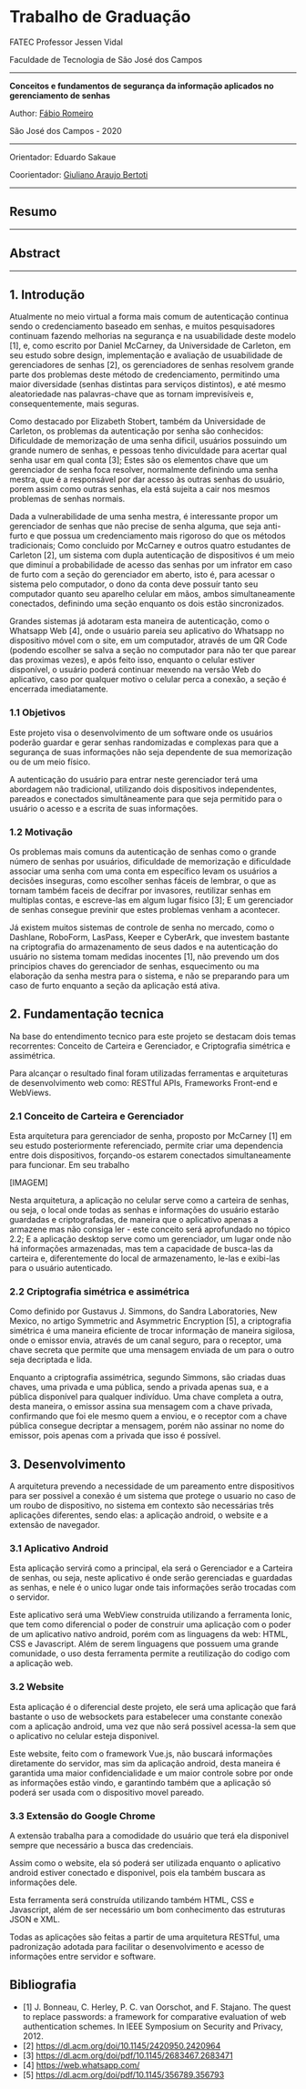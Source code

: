 # Trabalho de Graduação
FATEC Professor Jessen Vidal

Faculdade de Tecnologia de São José dos Campos

---

**Conceitos e fundamentos de segurança da informação aplicados no gerenciamento de senhas**

Author: [Fábio Romeiro](https://github.com/FabioRomeiro)

São José dos Campos - 2020

---

Orientador: Eduardo Sakaue

Coorientador: [Giuliano Araujo Bertoti](https://github.com/giulianobertoti)

---

## Resumo

---

## Abstract

---

## 1. Introdução

Atualmente no meio virtual a forma mais comum de autenticação continua sendo o credenciamento baseado em senhas, e muitos pesquisadores continuam fazendo melhorias na segurança e na usuabilidade deste modelo [1], e, como escrito por Daniel McCarney, da Universidade de Carleton, em seu estudo sobre design, implementação e avaliação de usuabilidade de gerenciadores de senhas [2], os gerenciadores de senhas resolvem grande parte dos problemas deste método de credenciamento, permitindo uma maior diversidade (senhas distintas para serviços distintos), e até mesmo aleatoriedade nas palavras-chave que as tornam imprevisíveis e, consequentemente, mais seguras.

Como destacado por Elizabeth Stobert, também da Universidade de Carleton, os problemas da autenticação por senha são conhecidos: Dificuldade de memorização de uma senha dificil, usuários possuindo um grande numero de senhas, e pessoas tenho diviculdade para acertar qual senha usar em qual conta [3]; Estes são os elementos chave que um gerenciador de senha foca resolver, normalmente definindo uma senha mestra, que é a responsável por dar acesso às outras senhas do usuário, porem assim como outras senhas, ela está sujeita a cair nos mesmos problemas de senhas normais.

Dada a vulnerabilidade de uma senha mestra, é interessante propor um gerenciador de senhas que não precise de senha alguma, que seja anti-furto e que possua um credenciamento mais rigoroso do que os métodos tradicionais; Como concluido por McCarney e outros quatro estudantes de Carleton [2], um sistema com dupla autenticação de dispositivos é um meio que diminuí a probabilidade de acesso das senhas por um infrator em caso de furto com a seção do gerenciador em aberto, isto é, para acessar o sistema pelo computador, o dono da conta deve possuír tanto seu computador quanto seu aparelho celular em mãos, ambos simultaneamente conectados, definindo uma seção enquanto os dois estão sincronizados.

Grandes sistemas já adotaram esta maneira de autenticação, como o Whatsapp Web [4], onde o usuário pareia seu aplicativo do Whatsapp no dispositivo móvel com o site, em um computador, através de um QR Code (podendo escolher se salva a seção no computador para não ter que parear das proximas vezes), e após feito isso, enquanto o celular estiver disponível, o usuário poderá continuar mexendo na versão Web do aplicativo, caso por qualquer motivo o celular perca a conexão, a seção é encerrada imediatamente.

### 1.1 Objetivos
Este projeto visa o desenvolvimento de um software onde os usuários poderão guardar e gerar senhas randomizadas e complexas para que a segurança de suas informações não seja dependente de sua memorização ou de um meio físico.

A autenticação do usuário para entrar neste gerenciador terá uma abordagem não tradicional, utilizando dois dispositivos independentes, pareados e conectados simultâneamente para que seja permitido para o usuário o acesso e a escrita de suas informações.

### 1.2 Motivação
Os problemas mais comuns da autenticação de senhas como o grande número de senhas por usuários, dificuldade de memorização e dificuldade associar uma senha com uma conta em específico levam os usuários a decisões inseguras, como escolher senhas fáceis de lembrar, o que as tornam também faceis de decifrar por invasores, reutilizar senhas em multiplas contas, e escreve-las em algum lugar físico [3]; E um gerenciador de senhas consegue previnir que estes problemas venham a acontecer.

Já existem muitos sistemas de controle de senha no mercado, como o Dashlane, RoboForm, LasPass, Keeper e CyberArk, que investem bastante na criptografia do armazenamento de seus dados e na autenticação do usuário no sistema tomam medidas inocentes [1], não prevendo um dos principios chaves do gerenciador de senhas, esquecimento ou ma elaboração da senha mestra para o sistema, e não se preparando para um caso de furto enquanto a seção da aplicação está ativa.

## 2. Fundamentação tecnica

Na base do entendimento tecnico para este projeto se destacam dois temas recorrentes: Conceito de Carteira e Gerenciador, e Criptografia simétrica e assimétrica.

Para alcançar o resultado final foram utilizadas ferramentas e arquiteturas de desenvolvimento web como: RESTful APIs, Frameworks Front-end e WebViews.

### 2.1 Conceito de Carteira e Gerenciador
Esta arquitetura para gerenciador de senha, proposto por McCarney [1] em seu estudo posteriormente referenciado, permite criar uma dependencia entre dois dispositivos, forçando-os estarem conectados simultaneamente para funcionar. Em seu trabalho 

[IMAGEM]

Nesta arquitetura, a aplicação no celular serve como a carteira de senhas, ou seja, o local onde todas as senhas e informações do usuário estarão guardadas e criptografadas, de maneira que o aplicativo apenas a armazene mas não consiga ler - este conceito será aprofundado no tópico 2.2; E a aplicação desktop serve como um gerenciador, um lugar onde não há informações armazenadas, mas tem a capacidade de busca-las da carteira e, diferentemente do local de armazenamento, le-las e exibi-las para o usuário autenticado.

### 2.2 Criptografia simétrica e assimétrica
Como definido por Gustavus J. Simmons, do Sandra Laboratories, New Mexico, no artigo Symmetric and Asymmetric Encryption [5], a criptografia simétrica é uma maneira eficiente de trocar informação de maneira sigilosa, onde o emissor envia, através de um canal seguro, para o receptor, uma chave secreta que permite que uma mensagem enviada de um para o outro seja decriptada e lida.

Enquanto a criptografia assimétrica, segundo Simmons, são criadas duas chaves, uma privada e uma pública, sendo a privada apenas sua, e a pública disponível para qualquer indivíduo. Uma chave completa a outra, desta maneira, o emissor assina sua mensagem com a chave privada, confirmando que foi ele mesmo quem a enviou, e o receptor com a chave pública consegue decriptar a mensagem, porém não assinar no nome do emissor, pois apenas com a privada que isso é possível.


## 3. Desenvolvimento

A arquitetura prevendo a necessidade de um pareamento entre dispositivos para ser possivel a conexão é um sistema que protege o usuario no caso de um roubo de dispositivo, no sistema em contexto são necessárias três aplicações diferentes, sendo elas: a aplicação android, o website e a extensão de navegador.

### 3.1 Aplicativo Android
Esta aplicação servirá como a principal, ela será o Gerenciador e a Carteira de senhas, ou seja, neste aplicativo é onde serão gerenciadas e guardadas as senhas, e nele é o unico lugar onde tais informações serão trocadas com o servidor. 

Este aplicativo será uma WebView construida utilizando a ferramenta Ionic, que tem como diferencial o poder de construir uma aplicação com o poder de um aplicativo nativo android, porém com as linguagens da web: HTML, CSS e Javascript. Além de serem linguagens que possuem uma grande comunidade, o uso desta ferramenta permite a reutilização do codigo com a aplicação web.

### 3.2 Website
Esta aplicação é o diferencial deste projeto, ele será uma aplicação que fará bastante o uso de websockets para estabelecer uma constante conexão com a aplicação android, uma vez que não será possivel acessa-la sem que o aplicativo no celular esteja disponivel.

Este website, feito com o framework Vue.js, não buscará informações diretamente do servidor, mas sim da aplicação android, desta maneira é garantida uma maior confidencialidade e um maior controle sobre por onde as informações estão vindo, e garantindo também que a aplicação só poderá ser usada com o dispositivo movel pareado.

### 3.3 Extensão do Google Chrome
A extensão trabalha para a comodidade do usuário que terá ela disponivel sempre que necessário a busca das credenciais. 

Assim como o website, ela só poderá ser utilizada enquanto o aplicativo android estiver conectado e disponivel, pois ela também buscara as informações dele.

Esta ferramenta será construída utilizando também HTML, CSS e Javascript, além de ser necessário um bom conhecimento das estruturas JSON e XML.


Todas as aplicações são feitas a partir de uma arquitetura RESTful, uma padronização adotada para facilitar o desenvolvimento e acesso de informações entre servidor e software.

## Bibliografia

- [1] J. Bonneau, C. Herley, P. C. van Oorschot, and F. Stajano. The quest to replace passwords: a framework for comparative evaluation of web authentication schemes. In IEEE Symposium on Security and Privacy, 2012.
- [2] https://dl.acm.org/doi/10.1145/2420950.2420964
- [3] https://dl.acm.org/doi/pdf/10.1145/2683467.2683471
- [4] https://web.whatsapp.com/
- [5] https://dl.acm.org/doi/pdf/10.1145/356789.356793